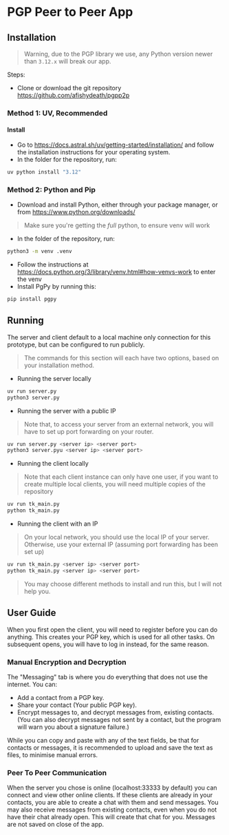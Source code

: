 # PGP Peer to Peer App

## Installation

> Warning, due to the PGP library we use, any Python version newer than `3.12.x` will break our app.

Steps:

- Clone or download the git repository https://github.com/afishydeath/pgpp2p

### Method 1: UV, Recommended

#### Install

- Go to https://docs.astral.sh/uv/getting-started/installation/ and follow the installation instructions for your operating system.
- In the folder for the repository, run:

```````bash
uv python install "3.12"
```````

### Method 2: Python and Pip

- Download and install Python, either through your package manager, or from https://www.python.org/downloads/

> Make sure you're getting the *full* python, to ensure venv will work

- In the folder of the repository, run:

```bash
python3 -m venv .venv
```

- Follow the instructions at https://docs.python.org/3/library/venv.html#how-venvs-work to enter the venv
- Install PgPy by running this:

```bash
pip install pgpy
```

## Running

The server and client default to a local machine only connection for this prototype, but can be configured to run publicly.

> The commands for this section will each have two options, based on your installation method.

- Running the server locally

```bash
uv run server.py
python3 server.py
```

- Running the server with a public IP

> Note that, to access your server from an external network, you will have to set up port forwarding on your router.

```bash
uv run server.py <server ip> <server port>
python3 server.pyu <server ip> <server port>
```

- Running the client locally

> Note that each client instance can only have one user, if you want to create multiple local clients, you will need multiple copies of the repository

```bash
uv run tk_main.py
python tk_main.py
```

- Running the client with an IP

> On your local network, you should use the local IP of your server. Otherwise, use your external IP (assuming port forwarding has been set up)

```bash
uv run tk_main.py <server ip> <server port>
python tk_main.py <server ip> <server port>
```

> You may choose different methods to install and run this, but I will not help you.

## User Guide

When you first open the client, you will need to register before you can do anything. This creates your PGP key, which is used for all other tasks. On subsequent opens, you will have to log in instead, for the same reason.

### Manual Encryption and Decryption

The "Messaging" tab is where you do everything that does not use the internet. You can:

- Add a contact from a PGP key.
- Share your contact (Your public PGP key).
- Encrypt messages to, and decrypt messages from, existing contacts. (You can also decrypt messages not sent by a contact, but the program will warn you about a signature failure.)

While you can copy and paste with any of the text fields, be that for contacts or messages, it is recommended to upload and save the text as files, to minimise manual errors.

### Peer To Peer Communication

When the server you chose is online (localhost:33333 by default) you can connect and view other online clients. If these clients are already in your contacts, you are able to create a chat with them and send messages. You may also receive messages from existing contacts, even when you do not have their chat already open. This will create that chat for you. Messages are not saved on close of the app.

